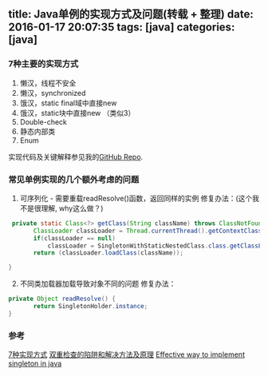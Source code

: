 title: Java单例的实现方式及问题(转载 + 整理)
date: 2016-01-17 20:07:35
tags: [java]
categories: [java]
---

### 7种主要的实现方式

1. 懒汉，线程不安全
2. 懒汉，synchronized
3. 饿汉，static final域中直接new
4. 饿汉，static块中直接new （类似3）
5. Double-check
6. 静态内部类
7. Enum

实现代码及关键解释参见我的[GitHub Repo](https://github.com/paranoidq/JavaHackUtils/tree/master/src/main/java/me/util/singleton).


### 常见单例实现的几个额外考虑的问题

1. 可序列化 - 需要重载readResolve()函数，返回同样的实例
 修复办法：(这个我不是很理解, why这么做？)
 ```java
  private static Class<?> getClass(String className) throws ClassNotFoundException {
        ClassLoader classLoader = Thread.currentThread().getContextClassLoader();
        if(classLoader == null)
            classLoader = SingletonWithStaticNestedClass.class.getClassLoader();
        return (classLoader.loadClass(className));

 }
 ```
2. 不同类加载器加载导致对象不同的问题
 修复办法：
 ```java
 private Object readResolve() {
        return SingletonHolder.instance;
 }
 ```


### 参考
[7种实现方式](http://www.blogjava.net/kenzhh/archive/2013/03/15/357824.html)
[双重检查的陷阱和解决方法及原理](http://www.infoq.com/cn/articles/double-checked-locking-with-delay-initialization)
[Effective way to implement singleton in java](http://stackoverflow.com/questions/70689/what-is-an-efficient-way-to-implement-a-singleton-pattern-in-java)

